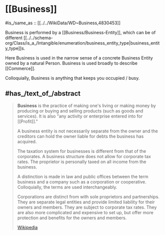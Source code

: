 ﻿---
applies_to_jurisdiction: '[[_Standards/WikiData/WD~Italy,38]]'
Commons_category: Business
described_by_source: '[[_Standards/WikiData/WD~Encyclopædia_Britannica_11th_edition,867541]]'
different_from:
- '[[_Standards/WikiData/WD~Business,419342]]'
- '[[_Standards/WikiData/WD~company,783794]]'
- '[[_Standards/WikiData/WD~trading_business_(Handelsgewerbe),1489930]]'
- '[[_Standards/WikiData/WD~business_(subject_area),11418769]]'
- '[[_Standards/WikiData/WD~business_activity,19862406]]'
has_characteristic: '[[_Standards/WikiData/WD~type_of_business_entity,1269299]]'
has_goal:
- '[[_Standards/WikiData/WD~profit,2112073]]'
- '[[_Standards/WikiData/WD~economic_profit,26911]]'
has_id_wikidata: Q4830453
has_part_s_:
- '[[_Standards/WikiData/WD~human_capital,165687]]'
- '[[_Standards/WikiData/WD~property,636109]]'
- '[[_Standards/WikiData/WD~business_sector,3477367]]'
- '[[_Standards/WikiData/WD~enterprise,6881511]]'
- '[[_Standards/WikiData/WD~economic_activity,8187769]]'
has_part_s_of_the_class:
- '[[_Standards/WikiData/WD~human_capital,165687]]'
- '[[_Standards/WikiData/WD~property,636109]]'
IAB_code: 53
image: "http://commons.wikimedia.org/wiki/Special:FilePath/Swords%20Pavilions%20Shopping%20Centre.jpg"
instance_of:
- '[[_Standards/WikiData/WD~field_of_study,1047113]]'
- '[[_Standards/WikiData/WD~legal_concept,2135465]]'
IPTC_NewsCode: mediatopic/20000349
maintained_by_WikiProject: '[[_Standards/WikiData/WD~WikiProject_Companies,15271936]]'
model_item:
- '[[_Standards/WikiData/WD~Apple,312]]'
- '[[_Standards/WikiData/WD~McDonald_s,38076]]'
OmegaWiki_Defined_Meaning: 1364894
owned_by: '[[_Standards/WikiData/WD~entrepreneur,131524]]'
P8189: 987007292516705171
PhilPapers_topic: business
properties_for_this_type:
- location
- "child organization/unit"
- "stock exchange"
- industry
- "member of"
- chairperson
- "country of origin"
- inception
- "dissolved, abolished or demolished date"
- "location of formation"
- "parent organization"
- "official website"
- "described at URL"
- "product or material produced"
- employees
- "Legal Entity Identifier"
- "OpenCorporates ID"
- "phone number"
- "official name"
- "legal form"
- motto
- "short name"
- "owner of"
- "X (Twitter) username"
- "Facebook username"
- "total equity"
- "total revenue"
- "total liabilities"
- "market capitalization"
- "net profit"
- "YouTube channel ID"
- "total assets"
- "operating area"
- "board member"
- "operating income"
- "LittleSis organization ID"
- "Justia Patents company ID"
- "LinkedIn company or organization ID"
- "supervisory board member"
- "OpenCorporates corporate grouping"
- "terms of service URL"
- "privacy policy URL"
- "Glassdoor company ID"
- "X topic ID"
- "social media followers"
- "service status information URL"
- "WorldCat Entities ID"
- country
- "founded by"
- "owned by"
- "logo image"
- "headquarters location"
- "chief executive officer"
- "organizational divisions"
Provenio_UUID:
- 1c4e068f-9bdb-4783-9e21-574116bcb2ef
- d50e9b0d-7b12-4a6c-be99-51b9fe314126
said_to_be_the_same_as:
- '[[_Standards/WikiData/WD~company,783794]]'
- '[[_Standards/WikiData/WD~enterprise,6881511]]'
- '[[_Standards/WikiData/WD~commercial_organization,21980538]]'
studied_by:
- '[[_Standards/WikiData/WD~business_administration,2043282]]'
- '[[_Standards/WikiData/WD~business_studies,5001951]]'
subclass_of:
- '[[_Standards/WikiData/WD~juridical_person,155076]]'
- '[[_Standards/WikiData/WD~economic_entity,12569864]]'
- '[[_Standards/WikiData/WD~group,16887380]]'
- '[[_Standards/WikiData/WD~organization,43229]]'
subreddit: business
topic_s_main_category: '[[_Standards/WikiData/WD~Q32349237,32349237]]'
topic_s_main_template: '[[_Standards/WikiData/WD~Template_Business,22774889]]'
topic_s_main_Wikimedia_portal: '[[_Standards/WikiData/WD~Portal_Companies,11171715]]'
union_of: '[[_Standards/WikiData/WD~list_of_values_as_qualifiers,23766486]]'
U_S_National_Archives_Identifier: 10637168
---

# [[Business]]

#is_/same_as :: [[../../WikiData/WD~Business,4830453]] 

Business is performed by a [[Business/Business-Entity]], which can be of different [[../../schema-org/Class/is_a_/Intangible/enumeration/business_entity_type|business_entity_type]]s. 

Here Business is used in the narrow sense of a concrete Business Entity owned by a natural Person. 
Business is used broadly to describe [[Commerce]]. 

Colloquially, Business is anything that keeps you occupied / busy. 

## #has_/text_of_/abstract 


> **Business** is the practice of making one's living or making money 
> by producing or buying and selling products (such as goods and services). 
> It is also "any activity or enterprise entered into for [[Profit]]."
>
> A business entity is not necessarily separate from the owner 
> and the creditors can hold the owner liable for debts the business has acquired. 
> 
> The taxation system for businesses is different from that of the corporates. 
> A business structure does not allow for corporate tax rates. 
> The proprietor is personally taxed on all income from the business.
>
> A distinction is made in law and public offices 
> between the term business and a company such as a corporation or cooperative. 
> Colloquially, the terms are used interchangeably.
>
> Corporations are distinct from with sole proprietors and partnerships. 
> They are separate legal entities and provide limited liability for their owners and members. 
> They are subject to corporate tax rates. 
> They are also more complicated and expensive to set up, 
> but offer more protection and benefits for the owners and members.
>
> [Wikipedia](https://en.wikipedia.org/wiki/Business)




